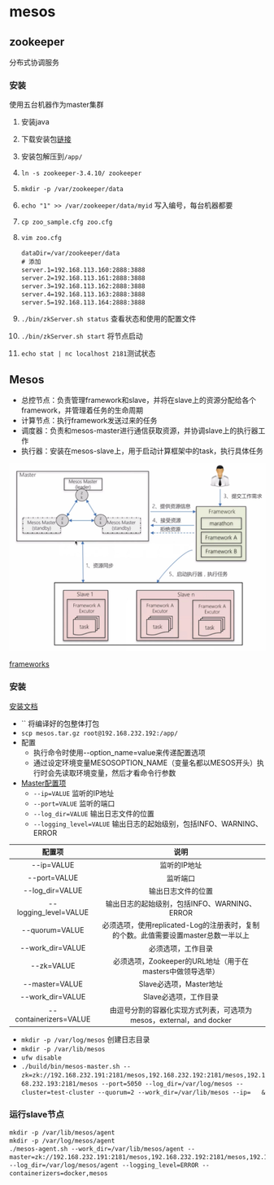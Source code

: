 # mesos

## zookeeper

 分布式协调服务

### 安装

使用五台机器作为master集群

1.   安装java

2. 下载安装包[链接](http://mirrors.hust.edu.cn/apache/zookeeper/)

3. 安装包解压到`/app/`

4. `ln -s zookeeper-3.4.10/ zookeeper`

5. `mkdir -p /var/zookeeper/data`

6. `echo "1" >> /var/zookeeper/data/myid` 写入编号，每台机器都要

7. `cp zoo_sample.cfg zoo.cfg`

8. `vim zoo.cfg`

   ````
   dataDir=/var/zookeeper/data
   # 添加
   server.1=192.168.113.160:2888:3888
   server.2=192.168.113.161:2888:3888
   server.3=192.168.113.162:2888:3888
   server.4=192.168.113.163:2888:3888
   server.5=192.168.113.164:2888:3888
   ````

9. `./bin/zkServer.sh status` 查看状态和使用的配置文件

10. `./bin/zkServer.sh start` 将节点启动

11. `echo stat | nc localhost 2181`测试状态


## Mesos

* 总控节点：负责管理framework和slave，并将在slave上的资源分配给各个framework，并管理着任务的生命周期
* 计算节点：执行framework发送过来的任务
* 调度器：负责和mesos-master进行通信获取资源，并协调slave上的执行器工作
* 执行器：安装在mesos-slave上，用于启动计算框架中的task，执行具体任务

![](./images/4.png)

[frameworks](http://mesos.apache.org/documentation/latest/frameworks/)

### 安装

[安装文档](http://mesos.apache.org/documentation/latest/building/)

* `` 将编译好的包整体打包
* `scp mesos.tar.gz root@192.168.232.192:/app/`
* 配置
  * 执行命令时使用--option_name=value来传递配置选项
  * 通过设定环境变量MESOSOPTION_NAME（变量名都以MESOS开头）执行时会先读取环境变量，然后才看命令行参数
* [Master配置项](http://mesos.apache.org/documentation/latest/configuration/master-and-agent/)
  * `--ip=VALUE` 监听的IP地址
  * `--port=VALUE` 监听的端口
  * `--log_dir=VALUE` 输出日志文件的位置
  * `--logging_level=VALUE` 输出日志的起始级别，包括INFO、WARNING、ERROR

|          配置项           |                    说明                    |
| :--------------------: | :--------------------------------------: |
|       --ip=VALUE       |                 监听的IP地址                  |
|      --port=VALUE      |                   监听端口                   |
|    --log_dir=VALUE     |                输出日志文件的位置                 |
| --logging_level=VALUE  |      输出日志的起始级别，包括INFO、WARNING、ERROR      |
|     --quorum=VALUE     | 必须选项，使用replicated-Log的注册表时，复制的个数。此值需要设置master总数一半以上 |
|    --work_dir=VALUE    |                必须选项，工作目录                 |
|       --zk=VALUE       |  必须选项，Zookeeper的URL地址（用于在masters中做领导选举）  |
|     --master=VALUE     |            Slave必选项，Master地址             |
|    --work_dir=VALUE    |              Slave必选项，工作目录               |
| --containerizers=VALUE | 由逗号分割的容器化实现方式列表，可选项为mesos，external，and docker |

* `mkdir -p /var/log/mesos` 创建日志目录
* `mkdir -p /var/lib/mesos`
* `ufw disable`
* `./build/bin/mesos-master.sh --zk=zk://192.168.232.191:2181/mesos,192.168.232.192:2181/mesos,192.168.232.193:2181/mesos --port=5050 --log_dir=/var/log/mesos --cluster=test-cluster --quorum=2 --work_dir=/var/lib/mesos --ip=   & `


### 运行slave节点

````
mkdir -p /var/lib/mesos/agent
mkdir -p /var/log/mesos/agent
./mesos-agent.sh --work_dir=/var/lib/mesos/agent --master=zk://192.168.232.191:2181/mesos,192.168.232.192:2181/mesos,192.168.232.193:2181/mesos --log_dir=/var/log/mesos/agent --logging_level=ERROR --containerizers=docker,mesos
````














